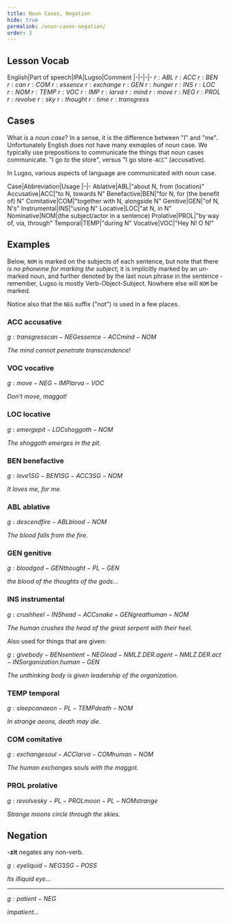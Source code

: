 ```yaml
---
title: Noun Cases, Negation
hide: true
permalink: /noun-cases-negation/
order: 3
---
```


## Lesson Vocab

English|Part of speech|IPA|Lugso|Comment
|-|-|-|-
${r: ABL}$
${r: ACC}$
${r: BEN}$
${r: can}$
${r: COM}$
${r: essence}$
${r: exchange}$
${r: GEN}$
${r: hunger}$
${r: INS}$
${r: LOC}$
${r: NOM}$
${r: TEMP}$
${r: VOC}$
${r: IMP}$
${r: larva}$
${r: mind}$
${r: move}$
${r: NEG}$
${r: PROL}$
${r: revolve}$
${r: sky}$
${r: thought}$
${r: time}$
${r: transgress}$

## Cases

What is a _noun case_? In a sense, it is the difference between "I" and "me". Unfortunately English does not have many exmaples of noun case. We typically use prepositions to communicate the things that noun cases communicate. "I go _to_ the store", versus "I go store`-ACC`" (accusative).

In Lugso, various aspects of language are communicated with noun case.

Case|Abbreviation|Usage
|-|-
Ablative|ABL|"about N, from (location)"
Accusative|ACC|"to N, towards N"
Benefactive|BEN|"for N, for (the benefit of) N"
Comitative|COM|"together with N, alongside N"
Genitive|GEN|"of N, N's"
Instrumental|INS|"using N"
Locative|LOC|"at N, in N"
Nominative|NOM|(the subject/actor in a sentence)
Prolative|PROL|"by way of, via, through"
Temporal|TEMP|"during N"
Vocative|VOC|"Hey N! O N!"

## Examples

Below, `NOM` is marked on the subjects of each sentence, but note that there _is no phoneme for marking the subject_; it is implicitly marked by an _un_-marked noun, and further denoted by the last noun phrase in the sentence - remember, Lugso is mostly Verb-Object-Subject. Nowhere else will `NOM` be marked.

Notice also that the `NEG` suffix ("not") is used in a few places.

### ACC accusative

${g: transgress can-NEG essence-ACC mind-NOM}$

_The mind cannot penetrate transcendence!_

### VOC vocative

${g: move-NEG-IMP larva-VOC}$

_Don't move, maggot!_

### LOC locative

${g: emerge pit-LOC shoggoth-NOM}$

_The shoggoth emerges in the pit._

### BEN benefactive

${g: love 1SG-BEN 1SG-ACC 3SG-NOM}$

_It loves me, for me._

### ABL ablative

${g: descend fire-ABL blood-NOM}$

_The blood falls from the fire._

### GEN genitive

${g: blood god-GEN thought-PL-GEN}$

_the blood of the thoughts of the gods..._

### INS instrumental

${g: crush heel-INS head-ACC snake-GEN great human-NOM}$

_The human crushes the head of the great serpent with their heel._

Also used for things that are given:

${g: give body-BEN sentient-NEG lead-NMLZ.DER.agent-NMLZ.DER.act-INS organization.human-GEN}$

_The unthinking body is given leadership of the organization._

### TEMP temporal

${g: sleep can aeon-PL-TEMP death-NOM}$

_In strange aeons, death may die._

### COM comitative

${g: exchange soul-ACC larva-COM human-NOM}$

_The human exchanges souls with the maggot._

### PROL prolative

${g: revolve sky-PL-PROL moon-PL-NOM strange}$

_Strange moons circle through the skies._

## Negation

**-zit** negates any non-verb.

${g: eye liquid-NEG 3SG-POSS}$

_Its illiquid eye..._

---

${g: patient-NEG}$

_impatient..._
